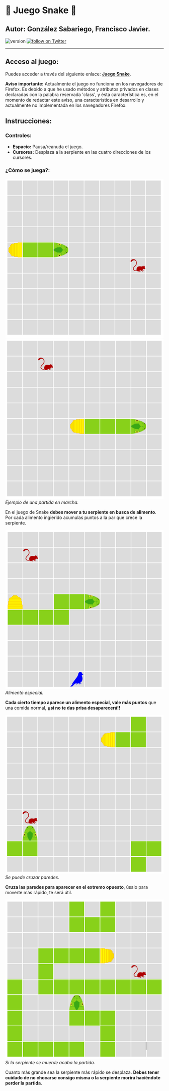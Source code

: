 # :snake: Juego Snake :snake:
## Autor: González Sabariego, Francisco Javier.

<div style="text-align: left;">
    <img src="https://img.shields.io/badge/version-2.0.0-blue" alt="version">
    <a href="https://twitter.com/intent/follow?screen_name=Fco_Javier_Glez" target="_blank">
        <img src="https://img.shields.io/twitter/follow/Fco_Javier_Glez?style=social&logo=twitter" alt="follow on Twitter">
    </a>
</div>

---

## Acceso al juego:

Puedes acceder a través del siguiente enlace: **[Juego Snake](https://fcojavierglez.github.io/snake_js/)**.

<p style="text-aling: justify;">
    <b>Aviso importante:</b> Actualmente el juego no funciona en los navegadores de Firefox. Es debido a que he usado métodos y atributos privados en clases declaradas con la palabra reservada 'class', y ésta característica es, en el momento de redactar este aviso, una característica en desarrollo y actualmente no implementada en los navegadores Firefox.
</p>

## Instrucciones:

### Controles:

- **Espacio:** Pausa/reanuda el juego.
- **Cursores:** Desplaza a la serpiente en las cuatro direcciones de los cursores.

### ¿Cómo se juega?:

![captura1](img_readme/captura1.png) ![captura2](img_readme/captura2.png)  *Ejemplo de una partida en marcha.*

<p style="text-aling: justify;">
    En el juego de Snake <b>debes mover a tu serpiente en busca de alimento</b>. Por cada alimento ingierido acumulas puntos a la par que crece la serpiente.
</p>

![captura3](img_readme/captura3.png)  *Alimento especial.*

<p style="text-aling: justify;">
    <b>Cada cierto tiempo aparece un alimento especial, vale más puntos</b> que una comida normal, <b>¡¡si no te das prisa desaparecerá!!</b>
</p>

![captura4](img_readme/captura4.png)  *Se puede cruzar paredes.*

<p style="text-aling: justify;">
    <b>Cruza las paredes para aparecer en el extremo opuesto</b>, úsalo para moverte más rápido, te será útil.
</p>

![captura5](img_readme/captura5.png)  *Si la serpiente se muerde acaba la partida.*

<p style="text-aling: justify;">
    Cuanto más grande sea la serpiente más rápido se desplaza. <b>Debes tener cuidado de no chocarse consigo misma o la serpiente morirá haciéndote perder la partida</b>.
</p>
